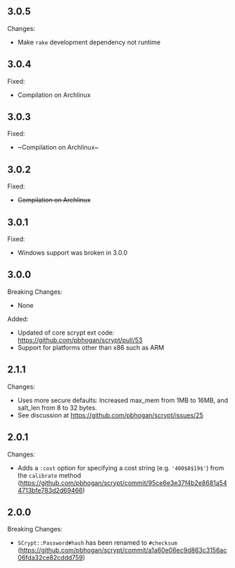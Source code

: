 3.0.5
-----

Changes:

* Make `rake` development dependency not runtime

3.0.4
-----

Fixed:

* Compilation on Archlinux

3.0.3
-----

Fixed:

* ~Compilation on Archlinux~


3.0.2
-----

Fixed:

* ~~Compilation on Archlinux~~


3.0.1
-----

Fixed:

* Windows support was broken in 3.0.0


3.0.0
-----

Breaking Changes:

* None

Added:

* Updated of core scrypt ext code: https://github.com/pbhogan/scrypt/pull/53
* Support for platforms other than x86 such as ARM

2.1.1
-----

Changes:

* Uses more secure defaults: Increased max_mem from 1MB to 16MB, and salt_len from 8 to 32 bytes.
* See discussion at https://github.com/pbhogan/scrypt/issues/25

2.0.1
-----

Changes:
* Adds a `:cost` option for specifying a cost string (e.g. `'400$8$19$'`) from the `calibrate` method
  (https://github.com/pbhogan/scrypt/commit/95ce6e3e37f4b2e8681a544713bfe783d2d69466)

2.0.0
-----

Breaking Changes:

* `SCrypt::Password#hash` has been renamed to `#checksum`
  (https://github.com/pbhogan/scrypt/commit/a1a60e06ec9d863c3156ac06fda32ce82cddd759)

